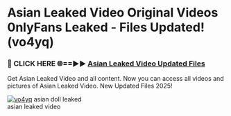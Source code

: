 # Asian Leaked Video Original Videos 0nlyFans Leaked - Files Updated! (vo4yq)

<h3>🔴 CLICK HERE 🌐==►► <a href="https://tinyurl.com/2wckxsce" rel="nofollow">Asian Leaked Video Updated Files</a></h3>

Get Asian Leaked Video and all content. Now you can access all videos and pictures of Asian Leaked Video. New Updated Files 2025!

[![vo4yq](https://i.imgur.com/AFduVYN.gif)](https://tinyurl.com/2wckxsce)
asian doll leaked<br>
asian leaked video